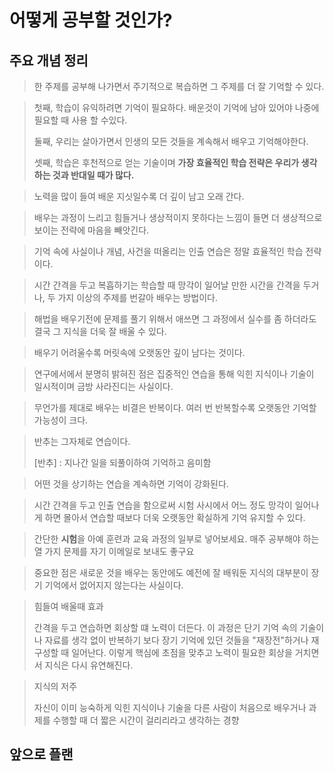 # 어떻게 공부할 것인가?

## 주요 개념 정리

> 한 주제를 공부해 나가면서 주기적으로 복습하면 그 주제를 더 잘 기억할 수 있다.

> 첫째, 학습이 유익하려면 기억이 필요하다. 배운것이 기억에 남아 있어야 나중에 필요할 때 사용 할 수있다.
> 
> 둘째, 우리는 살아가면서 인생의 모든 것들을 계속해서 배우고 기억해야한다.
> 
> 셋째, 학습은 후천적으로 얻는 기술이며 **가장 효율적인 학습 전략은 우리가 생각하는 것과 반대일 때가 많다.**


> 노력을 많이 들여 배운 지싯일수록 더 깊이 남고 오래 간다.

> 배우는 과정이 느리고 힘들거나 생상적이지 못하다는 느낌이 들면 더 생상적으로 보이는 전략에 마음을 빼앗긴다.


> 기억 속에 사실이나 개념, 사건을 떠올리는 인출 연습은 정말 효율적인 학습 전략이다.

> 시간 간격을 두고 복흡하기는 학습할 때 망각이 일어날 만한 시간을 간격을 두거나, 두 가지 이상의 주제를 번갈아 배우는 방법이다.


> 해법을 배우기전에 문제를 풀기 위해서 애쓰면 그 과정에서 실수를 좀 하더라도 결국 그 지식을 더욱 잘 배울 수 있다.

> 배우기 어려울수록 머릿속에 오랫동안 깊이 남다는 것이다.

> 연구에서에서 분명히 밝혀진 점은 집중적인 연습을 통해 익힌 지식이나 기술이 일시적이며 금방 사라진디는 사실이다.

> 무언가를 제대로 배우는 비결은 반복이다. 여러 번 반복할수록 오랫동안 기억할 가능성이 크다.

> 반추는 그자체로 연습이다.
> 
> [반추] : 지나간 일을 되풀이하여 기억하고 음미함

> 어떤 것을 상기하는 연습을 계속하면 기억이 강화된다.

> 시간 간격을 두고 인출 연습을 함으로써 시험 사시에서 어느 정도 망각이 일어나게 하면 몰아서 연습할 때보다 더욱 오랫동안 확실하게 기억 유지할 수 있다.

> 간단한 **시험**을 아예 훈련과 교육 과정의 일부로 넣어보세요. 매주 공부해야 하는 열 가지 문제를 자기 이메일로 보내도 좋구요

> 중요한 점은 새로운 것을 배우는 동안에도 예전에 잘 배워둔 지식의 대부분이 장기 기억에서 없어지지 않는다는 사실이다.

> 힘들여 배울때 효과
> 
> 간격을 두고 연습하면 회상할 떄 노력이 더든다. 이 과정은 단기 기억 속의 기술이나 자료를 생각 없이 반복하기 보다 장기 기억에 있던 것들을 "재장전"하거나 재구성할 때 일어난다. 이렇게 핵심에 초점을 맞추고 노력이 필요한 회상을 거치면서 지식은 다시 유연해진다.

> 지식의 저주
> 
> 자신이 이미 능숙하게 익힌 지식이나 기술을 다른 사람이 처음으로 배우거나 과제를 수행할 때 더 짧은 시간이 걸리리라고 생각하는 경향



## 앞으로 플랜
